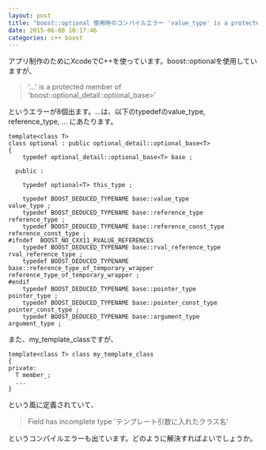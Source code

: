 ```yaml
---
layout: post
title: "boost::optional 使用時のコンパイルエラー 'value_type' is a protected member of 'boost::optional_detail::optional_base<my_template_class<my_class>>'"
date: 2015-06-08 10:17:46
categories: c++ boost
---
```

<p>アプリ制作のためにXcodeでC++を使っています。boost::optionalを使用していますが、</p>

<blockquote>
  <p>'...' is a protected member of<br>
  'boost::optional_detail::optional_base>'</p>
</blockquote>

<p>というエラーが8個出ます。...は、以下のtypedefのvalue_type, reference_type, ... にあたります。</p>

<pre><code>template&lt;class T&gt;
class optional : public optional_detail::optional_base&lt;T&gt;
{
    typedef optional_detail::optional_base&lt;T&gt; base ;

  public :

    typedef optional&lt;T&gt; this_type ;

    typedef BOOST_DEDUCED_TYPENAME base::value_type           value_type ;
    typedef BOOST_DEDUCED_TYPENAME base::reference_type       reference_type ;
    typedef BOOST_DEDUCED_TYPENAME base::reference_const_type reference_const_type ;
#ifndef  BOOST_NO_CXX11_RVALUE_REFERENCES
    typedef BOOST_DEDUCED_TYPENAME base::rval_reference_type  rval_reference_type ;
    typedef BOOST_DEDUCED_TYPENAME base::reference_type_of_temporary_wrapper reference_type_of_temporary_wrapper ;
#endif
    typedef BOOST_DEDUCED_TYPENAME base::pointer_type         pointer_type ;
    typedef BOOST_DEDUCED_TYPENAME base::pointer_const_type   pointer_const_type ;
    typedef BOOST_DEDUCED_TYPENAME base::argument_type        argument_type ;
</code></pre>

<p>また、my_template_classですが、</p>

<pre><code>template&lt;class T&gt; class my_template_class
{
private:
  T member_;
  ...
}
</code></pre>

<p>という風に定義されていて、</p>

<blockquote>
  <p>Field has incomplete type 'テンプレート引数に入れたクラス名'</p>
</blockquote>

<p>というコンパイルエラーも出ています。どのように解決すればよいでしょうか。</p>
